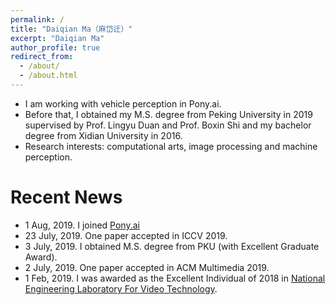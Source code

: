 ```yaml
---
permalink: /
title: "Daiqian Ma（麻岱迁）"
excerpt: "Daiqian Ma"
author_profile: true
redirect_from: 
  - /about/
  - /about.html
---
```


* I am working with vehicle perception in Pony.ai. 
* Before that, I obtained my M.S. degree from Peking University in 2019 supervised by Prof. Lingyu Duan and Prof. Boxin Shi and my bachelor degree from Xidian University in 2016.
* Research interests: computational arts, image processing and machine perception.


# Recent News
*  1 Aug,  2019. I joined [Pony.ai](https://www.pony.ai/)
* 23 July, 2019. One paper accepted in ICCV 2019.
*  3 July, 2019. I obtained M.S. degree from PKU (with Excellent Graduate Award).
*  2 July, 2019. One paper accepted in ACM Multimedia 2019.
*  1 Feb,  2019. I was awarded as the Excellent Individual of 2018 in [National Engineering Laboratory For Video Technology](http://idm.pku.edu.cn/).
